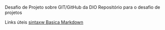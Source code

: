 Desafio de Projeto sobre GIT/GitHub da DIO
Repositório para o desafio de projetos

Links úteis 
[sintaxw Basica Markdown](https://www.markdownguide.org/basic-syntax/)
